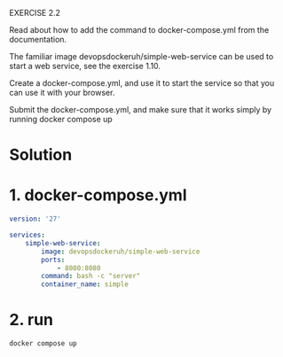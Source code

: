 EXERCISE 2.2

Read about how to add the command to docker-compose.yml from the documentation.

The familiar image devopsdockeruh/simple-web-service can be used to start a web service, see the exercise 1.10.

Create a docker-compose.yml, and use it to start the service so that you can use it with your browser.

Submit the docker-compose.yml, and make sure that it works simply by running docker compose up

# Solution

# 1. docker-compose.yml

```yml
version: '27'

services:
    simple-web-service:
        image: devopsdockeruh/simple-web-service
        ports:
            - 8080:8080
        command: bash -c "server"
        container_name: simple

```

# 2. run

```bash
docker compose up
```
